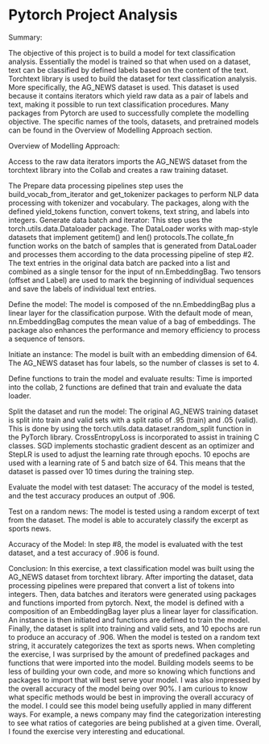 # Pytorch Project Analysis
Summary: 

The objective of this project is to build a model for text classification analysis. Essentially the model is trained so that when used on a dataset, text can be classified by defined labels based on the content of the text. Torchtext library is used to build the dataset for text classification analysis. More specifically, the AG_NEWS dataset is used. This dataset is used because it contains iterators which yield raw data as a pair of labels and text, making it possible to run text classification procedures. Many packages from Pytorch are used to successfully complete the modelling objective. The specific names of the  tools, datasets, and pretrained models can be found in the Overview of Modelling Approach section. 

Overview of Modelling Approach: 

Access to the raw data iterators imports the AG_NEWS dataset from the torchtext library into the Collab and creates a raw training dataset. 

The Prepare data processing pipelines step uses the build_vocab_from_iterator and get_tokenizer packages to perform NLP data processing with tokenizer and vocabulary. The packages, along with the defined yield_tokens function,  convert tokens, text string, and labels into integers. 
Generate data batch and iterator: This step uses the torch.utils.data.Dataloader package. The DataLoader works with map-style datasets that implement getitem() and len() protocols.The collate_fn function works on the batch of samples that is generated from DataLoader and processes them according to the data processing pipeline of step #2. The text entries in the original data batch are packed into a list and combined as a single tensor for the input of nn.EmbeddingBag. Two tensors (offset and Label) are used to mark the beginning of individual sequences and save the labels of individual text entries. 

Define the model: The model is composed of the nn.EmbeddingBag plus a linear layer for the classification purpose. With the default mode of mean, nn.EmbeddingBag computes the mean value of a bag of embeddings. The package also enhances the performance and memory efficiency to process a sequence of tensors. 

Initiate an instance: The model is built with an embedding dimension of 64. The AG_NEWS dataset has four labels, so the number of classes is set to 4. 

Define functions to train the model and evaluate results: Time is imported into the collab, 2 functions are defined that train and evaluate the data loader. 

Split the dataset and run the model: The original AG_NEWS training dataset is split into train and valid sets with a split ratio of .95 (train) and .05 (valid). This is done by using the torch.utils.data.dataset.random_split function in the PyTorch library. CrossEntropyLoss is incorporated to assist in training C classes. SGD implements stochastic gradient descent as an optimizer and StepLR is used to adjust the learning rate through epochs. 10 epochs are used with a learning rate of 5 and batch size of 64. This means that the dataset is passed over 10 times during the training step. 

Evaluate the model with test dataset: The accuracy of the model is tested, and the test accuracy produces an output of .906. 

Test on a random news: The model is tested using a random excerpt of text from the dataset. The model is able to accurately classify the excerpt as sports news. 

Accuracy of the Model: 
In step #8, the model is evaluated with the test dataset, and a test accuracy of .906 is found. 


Conclusion: 
In this exercise, a text classification model was built using the AG_NEWS dataset from torchtext library. After importing the dataset, data processing pipelines were prepared that convert a list of tokens into integers. Then, data batches and iterators were generated using packages and functions imported from pytorch. Next, the model is defined with a composition of an EmbeddingBag layer plus a linear layer for classification. An instance is then initiated and functions are defined to train the model. Finally, the dataset is split into training and valid sets, and 10 epochs are run to produce an accuracy of .906. When the model is tested on a random text string, it accurately categorizes the text as sports news. 
When completing the exercise, I was surprised by the amount of predefined packages and functions that were imported into the model. Building models seems to be less of building your own code, and more so knowing which functions and packages to import that will best serve your model. I was also impressed by the overall accuracy of the model being over 90%. I am curious to know what specific methods would be best in improving the overall accuracy of the model. I could see this model being usefully applied in many different ways. For example, a news company may find the categorization interesting to see what ratios of categories are being published at a given time. Overall, I found the exercise very interesting and educational. 
